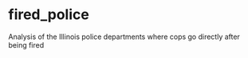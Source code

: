 # fired_police
Analysis of the Illinois police departments where cops go directly after being fired
